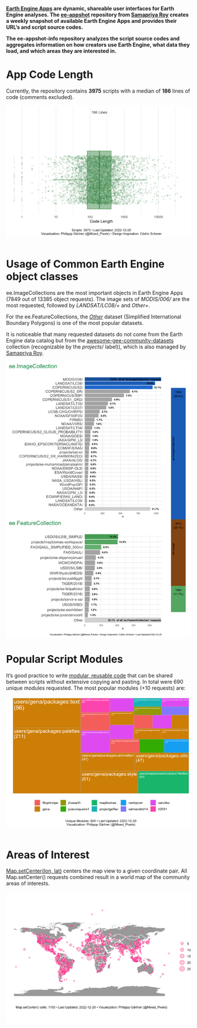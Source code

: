 **[Earth Engine
Apps](https://developers.google.com/earth-engine/guides/apps) are
dynamic, shareable user interfaces for Earth Engine analyses. The
[ee-appshot](https://github.com/samapriya/ee-appshot) repository from
[Samapriya Roy](https://twitter.com/samapriyaroy) creates a weekly
snapshot of available Earth Engine Apps and provides their URL’s and
script source codes.**

**The ee-appshot-info repository analyzes the script source codes and
aggregates information on how creators use Earth Engine, what data they
load, and which areas they are interested in.**

App Code Length
===============

Currently, the repository contains **3975** scripts with a median of
**186** lines of code (comments excluded).

<img src="man/figures/README-plot-script-length-1.png" style="display: block; margin: auto;" />

<br>

Usage of Common Earth Engine object classes
===========================================

ee.ImageCollections are the most important objects in Earth Engine Apps
(7849 out of 13385 object requests). The image sets of *MODIS/006/* are
the most requested, followed by *LANDSAT/LC08/+* and *Other+*.

For the ee.FeatureCollections, the
[*Other*](https://developers.google.com/earth-engine/datasets/catalog/USDOS_LSIB_SIMPLE_2017?hl=en)
dataset (Simplified International Boundary Polygons) is one of the most
popular datasets.

It is noticeable that many requested datasets do not come from the Earth
Engine data catalog but from the
[awesome-gee-community-datasets](https://samapriya.github.io/awesome-gee-community-datasets/)
collection (recognizable by the *projects*/ label)), which is also
managed by [Samapriya Roy](https://twitter.com/samapriyaroy).

<img src="man/figures/README-patchwork-1.png" style="display: block; margin: auto;" />

Popular Script Modules
======================

It’s good practice to write [modular, reusable
code](https://developers.google.com/earth-engine/guides/playground?hl=en#script-modules)
that can be shared between scripts without extensive copying and
pasting. In total were 690 unique modules requested. The most popular
modules (+10 requests) are:

<img src="man/figures/README-plot_modules_with_treemap-1.png" style="display: block; margin: auto;" />

<br>

Areas of Interest
=================

[Map.setCenter(lon,
lat)](https://developers.google.com/earth-engine/apidocs/map-setcenter?hl=en)
centers the map view to a given coordinate pair. All Map.setCenter()
requests combined result in a world map of the community areas of
interests.

<img src="man/figures/README-unnamed-chunk-9-1.png" style="display: block; margin: auto;" />
